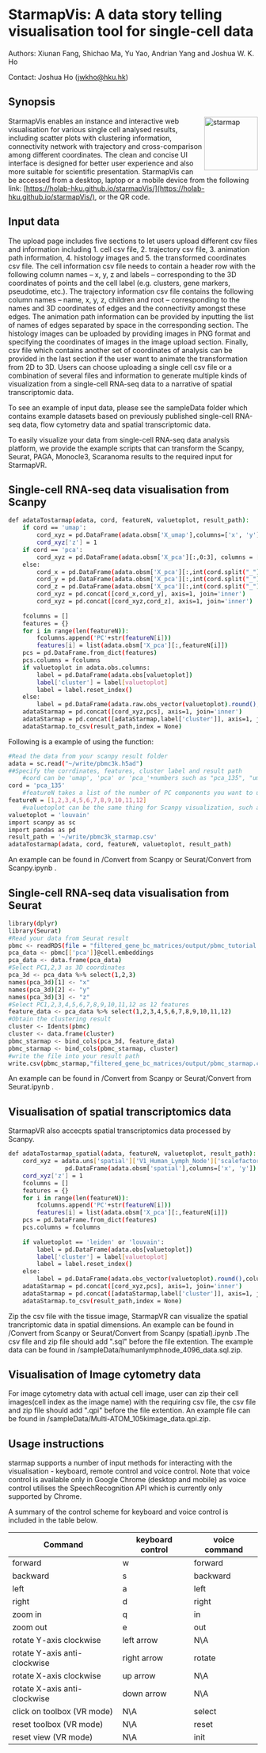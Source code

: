 # StarmapVis: A data story telling visualisation tool for single-cell data
Authors: Xiunan Fang, Shichao Ma, Yu Yao, Andrian Yang and Joshua W. K. Ho

Contact: Joshua Ho (jwkho@hku.hk)


## Synopsis

<a href="https://holab-hku.github.io/starmapVR/"><img src="QRcodeAndLogo//StarmapVis.jpg" align="right" height="108" alt="starmap"></a>
StarmapVis enables an instance and interactive web visualisation for various single cell analysed results, including scatter plots with clustering information, connectivity network with trajectory and  cross-comparison among different coordinates. The clean and concise UI interface is designed for better user experience and also more suitable for scientific presentation. StarmapVis can be accessed from a desktop, laptop or a mobile device from the following link: [https://holab-hku.github.io/starmapVis/](https://holab-hku.github.io/starmapVis/), or the QR code. 
## Input data

The upload page includes five sections to let users upload different csv files and information including 1. cell csv file, 2. trajectory csv file, 3. animation path information, 4. histology images and 5. the transformed coordinates csv file. The cell information csv file needs to contain a header row with the following column names – x, y, z and labels – corresponding to the 3D coordinates of points and the cell label (e.g. clusters, gene markers, pseudotime, etc.). The trajectory information csv file contains the following column names – name, x, y, z, children and root – corresponding to the names and 3D coordinates of edges and the connectivity amongst these edges. The animation path information can be provided by inputting the list of names of edges separated by space in the corresponding section. The histology images can be uploaded by providing images in PNG format and specifying the coordinates of images in the image upload section. Finally, csv file which contains another set of coordinates of analysis can be provided in the last section if the user want to animate the transformation from 2D to 3D. Users can choose uploading a single cell csv file or a combination of several files and information to generate multiple kinds of visualization from a single-cell RNA-seq data to a narrative of spatial transcriptomic data.

To see an example of input data, please see the sampleData folder which contains example datasets based on previously published single-cell RNA-seq data, flow cytometry data and spatial transcriptomic data.

To easily visualize your data from single-cell RNA-seq data analysis platform, we provide the example scripts that can transform the Scanpy, Seurat, PAGA, Monocle3, Scaranoma results to the required input for StarmapVR.

## Single-cell RNA-seq data visualisation from Scanpy

```sh
def adataTostarmap(adata, cord, featureN, valuetoplot, result_path):
    if cord == 'umap':
        cord_xyz = pd.DataFrame(adata.obsm['X_umap'],columns=['x', 'y'])
        cord_xyz['z'] = 1
    if cord == 'pca':
        cord_xyz = pd.DataFrame(adata.obsm['X_pca'][:,0:3], columns = ['x', 'y', 'z'])
    else:
        cord_x = pd.DataFrame(adata.obsm['X_pca'][:,int(cord.split("_")[1][0])-1], columns = ['x'])
        cord_y = pd.DataFrame(adata.obsm['X_pca'][:,int(cord.split("_")[1][1])-1], columns = ['y'])
        cord_z = pd.DataFrame(adata.obsm['X_pca'][:,int(cord.split("_")[1][2])-1], columns = ['z'])
        cord_xyz = pd.concat([cord_x,cord_y], axis=1, join='inner')
        cord_xyz = pd.concat([cord_xyz,cord_z], axis=1, join='inner')
        
    fcolumns = []
    features = {}
    for i in range(len(featureN)):
        fcolumns.append('PC'+str(featureN[i]))
        features[i] = list(adata.obsm['X_pca'][:,featureN[i]])
    pcs = pd.DataFrame.from_dict(features)
    pcs.columns = fcolumns
    if valuetoplot in adata.obs.columns:
        label = pd.DataFrame(adata.obs[valuetoplot])
        label['cluster'] = label[valuetoplot]
        label = label.reset_index()
    else:
        label = pd.DataFrame(adata.raw.obs_vector(valuetoplot).round(),columns = ['cluster'])
    adataStarmap = pd.concat([cord_xyz,pcs], axis=1, join='inner')
    adataStarmap = pd.concat([adataStarmap,label['cluster']], axis=1, join='inner')
    adataStarmap.to_csv(result_path,index = None)
```
Following is a example of using the function:
```sh
#Read the data from your scanpy result folder
adata = sc.read("~/write/pbmc3k.h5ad")
##Specify the corrdinates, features, cluster label and result path
    #cord can be 'umap', 'pca' or 'pca_'+numbers such as "pca_135", "umap" uses the umap values as 2D corrdinates, 'pca' takes pca_123 as 3D corrdinates, specific PC components are also acceptable.
cord = 'pca_135'
    #featureN takes a list of the number of PC components you want to use as features, max length is 12.
featureN = [1,2,3,4,5,6,7,8,9,10,11,12]
    #valuetoplot can be the same thing for Scanpy visualization, such as 'louvain' or Gene names
valuetoplot = 'louvain'
import scanpy as sc
import pandas as pd
result_path = '~/write/pbmc3k_starmap.csv'
adataTostarmap(adata, cord, featureN, valuetoplot, result_path)
```
An example can be found in /Convert from Scanpy or Seurat/Convert from Scanpy.ipynb .
## Single-cell RNA-seq data visualisation from Seurat
```sh
library(dplyr)
library(Seurat)
#Read your data from Seurat result
pbmc <- readRDS(file = "filtered_gene_bc_matrices/output/pbmc_tutorial.rds")
pca_data <- pbmc[['pca']]@cell.embeddings
pca_data <- data.frame(pca_data)
#Select PC1,2,3 as 3D coordinates
pca_3d <- pca_data %>% select(1,2,3)
names(pca_3d)[1] <- "x"
names(pca_3d)[2] <- "y"
names(pca_3d)[3] <- "z"
#Select PC1,2,3,4,5,6,7,8,9,10,11,12 as 12 features
feature_data <- pca_data %>% select(1,2,3,4,5,6,7,8,9,10,11,12)
#Obtain the clustering result
cluster <- Idents(pbmc)
cluster <- data.frame(cluster)
pbmc_starmap <- bind_cols(pca_3d, feature_data)
pbmc_starmap <- bind_cols(pbmc_starmap, cluster)
#write the file into your result path
write.csv(pbmc_starmap,"filtered_gene_bc_matrices/output/pbmc_starmap.csv",row.names=F)
```
An example can be found in /Convert from Scanpy or Seurat/Convert from Seurat.ipynb .
## Visualisation of spatial transcriptomics data
StarmapVR also accecpts spatial transcriptomics data processed by Scanpy.
```sh
def adataTostarmap_spatial(adata, featureN, valuetoplot, result_path):
    cord_xyz = adata.uns['spatial']['V1_Human_Lymph_Node']['scalefactors']['tissue_hires_scalef']*\
                pd.DataFrame(adata.obsm['spatial'],columns=['x', 'y'])
    cord_xyz['z'] = 1
    fcolumns = []
    features = {}
    for i in range(len(featureN)):
        fcolumns.append('PC'+str(featureN[i]))
        features[i] = list(adata.obsm['X_pca'][:,featureN[i]])
    pcs = pd.DataFrame.from_dict(features)
    pcs.columns = fcolumns
    
    if valuetoplot == 'leiden' or 'louvain':
        label = pd.DataFrame(adata.obs[valuetoplot])
        label['cluster'] = label[valuetoplot]
        label = label.reset_index()
    else:
        label = pd.DataFrame(adata.obs_vector(valuetoplot).round(),columns = ['cluster'])
    adataStarmap = pd.concat([cord_xyz,pcs], axis=1, join='inner')
    adataStarmap = pd.concat([adataStarmap,label['cluster']], axis=1, join='inner')
    adataStarmap.to_csv(result_path,index = None)
```
Zip the csv file with the tissue image, StarmapVR can visualize the spatial trancriptomic data in spatial dimensions. An example can be found in /Convert from Scanpy or Seurat/Convert from Scanpy (spatial).ipynb .The csv file and zip file should add ".sql" before the file extention. The example data can be found in /sampleData/humanlymphnode_4096_data.sql.zip.
## Visualisation of Image cytometry data
For image cytometry data with actual cell image, user can zip their cell images(cell index as the image name) with the requiring csv file, the csv file and zip file should add ".qpi" before the file extention. An example file can be found in /sampleData/Multi-ATOM_105kimage_data.qpi.zip.

## Usage instructions

starmap supports a number of input methods for interacting with the visualisation - keyboard, remote control and voice control. Note that voice control is available only in Google Chrome (desktop and mobile) as voice control utilises the SpeechRecognition API which is currently only supported by Chrome.

A summary of the control scheme for keyboard and voice control is included in the table below.

| Command | keyboard control | voice command |
| ------- | ---------------- | ------------- |
| forward | w | forward |
| backward | s | backward |
| left | a | left |
| right | d | right |
| zoom in | q | in |
| zoom out | e | out | 
| rotate Y-axis clockwise | left arrow | N\A |
| rotate Y-axis anti-clockwise | right arrow | rotate |
| rotate X-axis clockwise | up arrow | N\A |
| rotate X-axis anti-clockwise | down arrow | N\A |
| click on toolbox (VR mode) | N\A | select |
| reset toolbox (VR mode) | N\A | reset |
| reset view (VR mode) | N\A | init |